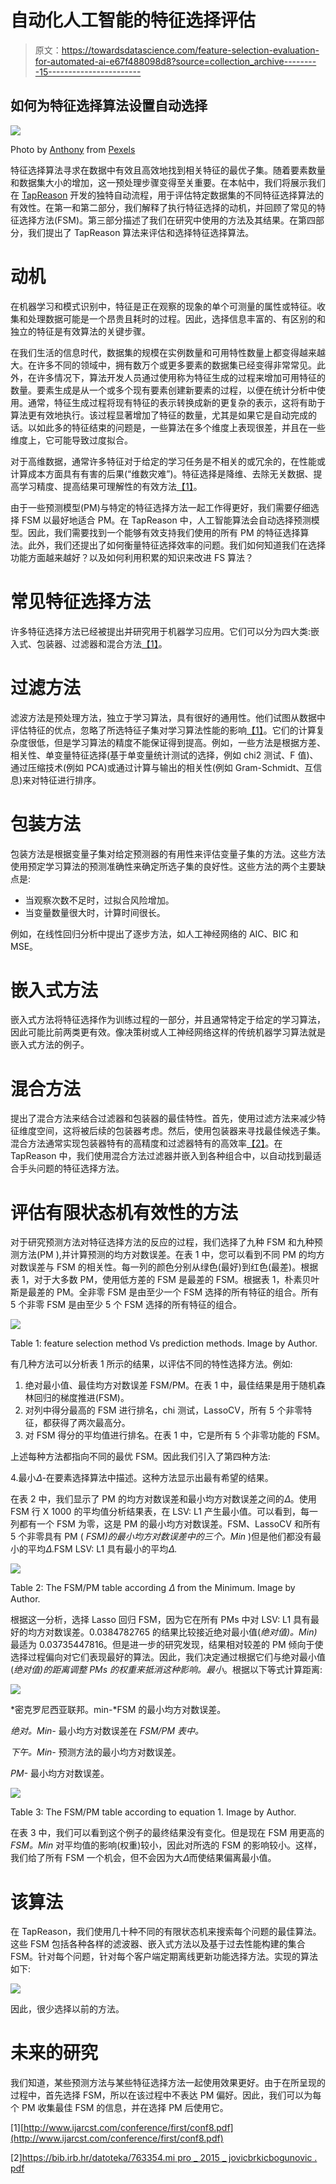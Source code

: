 # 自动化人工智能的特征选择评估

> 原文：<https://towardsdatascience.com/feature-selection-evaluation-for-automated-ai-e67f488098d8?source=collection_archive---------15----------------------->

## 如何为特征选择算法设置自动选择

![](img/860cacba2962b006c0ce593cb634644b.png)

Photo by [Anthony](https://www.pexels.com/@inspiredimages?utm_content=attributionCopyText&utm_medium=referral&utm_source=pexels) from [Pexels](https://www.pexels.com/photo/clear-water-drops-132477/?utm_content=attributionCopyText&utm_medium=referral&utm_source=pexels)

特征选择算法寻求在数据中有效且高效地找到相关特征的最优子集。随着要素数量和数据集大小的增加，这一预处理步骤变得至关重要。在本帖中，我们将展示我们在 [TapReason](https://tapreason.com/) 开发的独特自动流程，用于评估特定数据集的不同特征选择算法的有效性。在第一和第二部分，我们解释了执行特征选择的动机，并回顾了常见的特征选择方法(FSM)。第三部分描述了我们在研究中使用的方法及其结果。在第四部分，我们提出了 TapReason 算法来评估和选择特征选择算法。

# 动机

在机器学习和模式识别中，特征是正在观察的现象的单个可测量的属性或特征。收集和处理数据可能是一个昂贵且耗时的过程。因此，选择信息丰富的、有区别的和独立的特征是有效算法的关键步骤。

在我们生活的信息时代，数据集的规模在实例数量和可用特性数量上都变得越来越大。在许多不同的领域中，拥有数万个或更多要素的数据集已经变得非常常见。此外，在许多情况下，算法开发人员通过使用称为特征生成的过程来增加可用特征的数量。要素生成是从一个或多个现有要素创建新要素的过程，以便在统计分析中使用。通常，特征生成过程将现有特征的表示转换成新的更复杂的表示，这将有助于算法更有效地执行。该过程显著增加了特征的数量，尤其是如果它是自动完成的话。以如此多的特征结束的问题是，一些算法在多个维度上表现很差，并且在一些维度上，它可能导致过度拟合。

对于高维数据，通常许多特征对于给定的学习任务是不相关的或冗余的，在性能或计算成本方面具有有害的后果(“维数灾难”)。特征选择是降维、去除无关数据、提高学习精度、提高结果可理解性的有效方法[【1】](http://www.ijarcst.com/conference/first/conf8.pdf)。

由于一些预测模型(PM)与特定的特征选择方法一起工作得更好，我们需要仔细选择 FSM 以最好地适合 PM。在 TapReason 中，人工智能算法会自动选择预测模型。因此，我们需要找到一个能够有效支持我们使用的所有 PM 的特征选择算法。此外，我们还提出了如何衡量特征选择效率的问题。我们如何知道我们在选择功能方面越来越好？以及如何利用积累的知识来改进 FS 算法？

# 常见特征选择方法

许多特征选择方法已经被提出并研究用于机器学习应用。它们可以分为四大类:嵌入式、包装器、过滤器和混合方法[【1】](http://www.ijarcst.com/conference/first/conf8.pdf)。

# 过滤方法

滤波方法是预处理方法，独立于学习算法，具有很好的通用性。他们试图从数据中评估特征的优点，忽略了所选特征子集对学习算法性能的影响[【1】](http://www.ijarcst.com/conference/first/conf8.pdf)。它们的计算复杂度很低，但是学习算法的精度不能保证得到提高。例如，一些方法是根据方差、相关性、单变量特征选择(基于单变量统计测试的选择，例如 chi2 测试、F 值)、通过压缩技术(例如 PCA)或通过计算与输出的相关性(例如 Gram-Schmidt、互信息)来对特征进行排序。

# 包装方法

包装方法是根据变量子集对给定预测器的有用性来评估变量子集的方法。这些方法使用预定学习算法的预测准确性来确定所选子集的良好性。这些方法的两个主要缺点是:

*   当观察次数不足时，过拟合风险增加。
*   当变量数量很大时，计算时间很长。

例如，在线性回归分析中提出了逐步方法，如人工神经网络的 AIC、BIC 和 MSE。

# 嵌入式方法

嵌入式方法将特征选择作为训练过程的一部分，并且通常特定于给定的学习算法，因此可能比前两类更有效。像决策树或人工神经网络这样的传统机器学习算法就是嵌入式方法的例子。

# 混合方法

提出了混合方法来结合过滤器和包装器的最佳特性。首先，使用过滤方法来减少特征维度空间，这将被后续的包装器考虑。然后，使用包装器来寻找最佳候选子集。混合方法通常实现包装器特有的高精度和过滤器特有的高效率[【2】](https://bib.irb.hr/datoteka/763354.MIPRO_2015_JovicBrkicBogunovic.pdf)。在 TapReason 中，我们使用混合方法过滤器并嵌入到各种组合中，以自动找到最适合手头问题的特征选择方法。

# 评估有限状态机有效性的方法

对于研究预测方法对特征选择方法的反应的过程，我们选择了九种 FSM 和九种预测方法(PM ),并计算预测的均方对数误差。在表 1 中，您可以看到不同 PM 的均方对数误差与 FSM 的相关性。每一列的颜色分别从绿色(最好)到红色(最差)。根据表 1，对于大多数 PM，使用低方差的 FSM 是最差的 FSM。根据表 1，朴素贝叶斯是最差的 PM。全非零 FSM 是由至少一个 FSM 选择的所有特征的组合。所有 5 个非零 FSM 是由至少 5 个 FSM 选择的所有特征的组合。

![](img/d79d0b5751899ac3d708b0f8ac7223f4.png)

Table 1: feature selection method Vs prediction methods. Image by Author.

有几种方法可以分析表 1 所示的结果，以评估不同的特性选择方法。例如:

1.  绝对最小值、最佳均方对数误差 FSM/PM。在表 1 中，最佳结果是用于随机森林回归的梯度推进(FSM)。
2.  对列中得分最高的 FSM 进行排名，chi 测试，LassoCV，所有 5 个非零特征，都获得了两次最高分。
3.  对 FSM 得分的平均值进行排名。在表 1 中，它是所有 5 个非零功能的 FSM。

上述每种方法都指向不同的最优 FSM。因此我们引入了第四种方法:

4.最小𝛥-在要素选择算法中描述。这种方法显示出最有希望的结果。

在表 2 中，我们显示了 PM 的均方对数误差和最小均方对数误差之间的𝛥。使用 FSM 行 X 1000 的平均值分析结果表，在 LSV: L1 产生最小值。可以看到，每一列都有一个 FSM 为零，这是 PM 的最小均方对数误差。FSM、LassoCV 和所有 5 个非零具有 PM ( *FSM)的最小均方对数误差中的三个。Min* )但是他们都没有最小的平均𝛥.FSM LSV: L1 具有最小的平均𝛥.

![](img/663ebdc6014d0091d6b758a2f52eeaf3.png)

Table 2: The FSM/PM table according 𝛥 from the Minimum. Image by Author.

根据这一分析，选择 Lasso 回归 FSM，因为它在所有 PMs 中对 LSV: L1 具有最好的均方对数误差。0.0384782765 的结果比较接近绝对最小值(*绝对值)。Min)* 最适为 0.03735447816。但是进一步的研究发现，结果相对较差的 PM 倾向于使选择过程偏向对它们表现最好的算法。因此，我们决定通过根据它们与绝对最小值(*绝对值)的距离调整 PMs 的权重来抵消这种影响。最小*。根据以下等式计算距离:

![](img/05d775c92954c0f21a2a2143ac961175.png)

*密克罗尼西亚联邦。min-*FSM 的最小均方对数误差。

*绝对。Min-* 最小均方对数误差在 *FSM/PM 表中。*

*下午。Min-* 预测方法的最小均方对数误差。

*PM-* 最小均方对数误差。

![](img/18a4e199e4e4bcbadf3bc71889b76287.png)

Table 3: The FSM/PM table according to equation 1\. Image by Author.

在表 3 中，我们可以看到这个例子的最终结果没有变化。但是现在 FSM 用更高的 *FSM。Min* 对平均值的影响(权重)较小，因此对所选的 FSM 的影响较小。这样，我们给了所有 FSM 一个机会，但不会因为大𝛥而使结果偏离最小值。

# 该算法

在 TapReason，我们使用几十种不同的有限状态机来搜索每个问题的最佳算法。这些 FSM 包括各种各样的滤波器、嵌入式方法以及基于过去性能构建的集合 FSM。针对每个问题，针对每个客户端定期离线更新功能选择方法。实现的算法如下:

![](img/488ca79a5c44a3a2bdd7e1050cfa9015.png)

因此，很少选择以前的方法。

# 未来的研究

我们知道，某些预测方法与某些特征选择方法一起使用效果更好。由于在所呈现的过程中，首先选择 FSM，所以在该过程中不表达 PM 偏好。因此，我们可以为每个 PM 收集最佳 FSM 的信息，并在选择 PM 后使用它。

[1][http://www.ijarcst.com/conference/first/conf8.pdf](http://www.ijarcst.com/conference/first/conf8.pdf)

[2][https://bib.irb.hr/datoteka/763354.mi pro _ 2015 _ jovicbrkicbogunovic . pdf](https://bib.irb.hr/datoteka/763354.MIPRO_2015_JovicBrkicBogunovic.pdf)